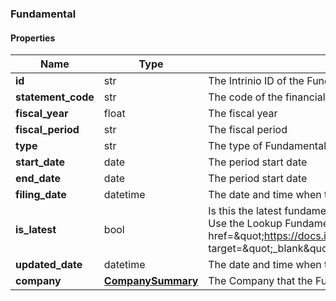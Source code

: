 

[//]: # (CLASS:Fundamental)

[//]: # (KIND:object)

### Fundamental

#### Properties

[//]: # (START_DEFINITION)

Name | Type | Description
------------ | ------------- | -------------
**id** | str | The Intrinio ID of the Fundamental &nbsp;
**statement_code** | str | The code of the financial statement that the Fundamental represents &nbsp;
**fiscal_year** | float | The fiscal year &nbsp;
**fiscal_period** | str | The fiscal period &nbsp;
**type** | str | The type of Fundamental &nbsp;
**start_date** | date | The period start date &nbsp;
**end_date** | date | The period start date &nbsp;
**filing_date** | datetime | The date and time when the Fundamental was filed with the SEC &nbsp;
**is_latest** | bool | Is this the latest fundamental available based on the company&#39;s most recent filings? Use the Lookup Fundamental endpoint to find the latest fundamental (&lt;a href&#x3D;\&quot;https://docs.intrinio.com/documentation/web_api/lookup_fundamental_v2\&quot; target&#x3D;\&quot;_blank\&quot;&gt;reference&lt;/a&gt;) &nbsp;
**updated_date** | datetime | The date and time when the fundamental was last updated &nbsp;
**company** | [**CompanySummary**](CompanySummary.md) | The Company that the Fundamental was belongs to &nbsp;

[//]: # (END_DEFINITION)


[//]: # (CONTAINED_CLASS:CompanySummary)



